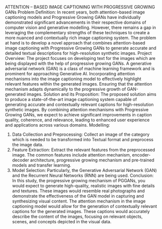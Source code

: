 ATTENTION – BASED IMAGE CAPTIONING WITH PROGRESSIVE GROWING GANs
Problem Definition: 
In recent years, both attention-based image captioning models and Progressive Growing GANs have individually demonstrated significant advancements in their respective domains of computer vision and generative modelling. However, there remains a gap in leveraging the complementary strengths of these techniques to create a more nuanced and contextually rich image captioning system. The problem at hand is to develop a novel approach that combines attention-based image captioning with Progressive Growing GANs to generate accurate and detailed textual descriptions for high-resolution synthetic images.
Project Overview:
The project focuses on developing text for the images which are being displayed with the help of progressive growing GANs. A generative adversarial network (GAN) is a class of machine learning framework and is prominent for approaching Generative AI. Incorporating attention mechanisms into the image captioning model to effectively highlight relevant features within the generated images. Ensuring that the attention mechanism adapts dynamically to the progressive growth of GAN-generated images.
Solution and its Proposition:
The proposed solution aims to produce a state-of-the-art image captioning system capable of generating accurate and contextually relevant captions for high-resolution synthetic images.
By combining attention mechanisms with Progressive Growing GANs, we expect to achieve significant improvements in caption quality, coherence, and relevance, leading to enhanced user experience and applications across various domains.
Modelling:
1.	Data Collection and Preprocessing: Collect an image of the category which is needed to be transformed into Textual format and preprocess the image data. 
2.	Feature Extraction: Extract the relevant features from the preprocessed image. The common features include attention mechanism, encoder-decoder architecture, progressive growing mechanism and pre-trained models and transfer learning. 
3.	Model Selection: Particularly, the Generative Adversarial Network (GAN) and the Recurrent Neural Networks (RNN) are being used.
Conclusion:
In this study, the progressive growing mechanism of PGGANs, you would expect to generate high-quality, realistic images with fine details and textures. These images would resemble real photographs and demonstrate the effectiveness of the GAN model in capturing and synthesizing visual content. The attention mechanism in the image captioning model would allow for the generation of contextually relevant captions for the generated images. These captions would accurately describe the content of the images, focusing on relevant objects, scenes, and concepts depicted in the visual data. 
